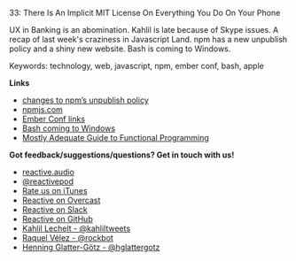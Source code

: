 33: There Is An Implicit MIT License On Everything You Do On Your Phone

UX in Banking is an abomination. Kahlil is late because of Skype issues. A recap of last week's craziness in Javascript Land. npm has a new unpublish policy and a shiny new website. Bash is coming to Windows.

Keywords: technology, web, javascript, npm, ember conf, bash, apple

**Links**

 - [changes to npm’s unpublish policy](http://blog.npmjs.org/post/141905368000/changes-to-npms-unpublish-policy)
 - [npmjs.com](https://www.npmjs.com/)
 - [Ember Conf links](https://github.com/poteto/emberconf-2016)
 - [Bash coming to Windows](http://blog.dustinkirkland.com/2016/03/ubuntu-on-windows.html)
 - [Mostly Adequate Guide to Functional Programming](https://www.gitbook.com/book/drboolean/mostly-adequate-guide/details)

**Got feedback/suggestions/questions? Get in touch with us!**

 - [reactive.audio](http://reactive.audio)
 - [@reactivepod](https://twitter.com/reactivepod)
 - [Rate us on iTunes](https://itunes.apple.com/us/podcast/reactive/id1020286000)
 - [Reactive on Overcast](https://overcast.fm/itunes1020286000/reactive)
 - [Reactive on Slack](https://reactive-slack.herokuapp.com/)
 - [Reactive on GitHub](https://github.com/reactivepod)
 - [Kahlil Lechelt - @kahliltweets](https://twitter.com/kahliltweets)
 - [Raquel Vélez - @rockbot](https://twitter.com/rockbot)
 - [Henning Glatter-Götz - @hglattergotz](https://twitter.com/hglattergotz)

